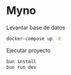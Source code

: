 # Myno

Levantar base de datos

```bash
docker-compose up -d
```

Ejecutar proyecto

```bash
bun install
bun run dev
```
